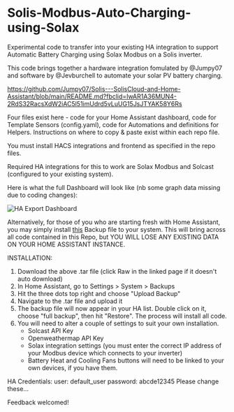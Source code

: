 # Solis-Modbus-Auto-Charging-using-Solax

Experimental code to transfer into your existing HA integration to support Automatic Battery Charging using Solax Modbus on a Solis inverter.  

This code brings together a hardware integration fomulated by @Jumpy07 and software by @Jevburchell to automate your solar PV battery charging.  

https://github.com/Jumpy07/Solis---SolisCloud-and-Home-Assistant/blob/main/README.md?fbclid=IwAR1A36MUN4-2RdS32RacsXdW2iAC5l51imUdrd5vLuUG15JsJTYAK58Y6Rs

Four files exist here - code for your Home Assistant dashboard, code for Template Sensors (config.yaml), code for Automations and definitions for Helpers.  Instructions on where to copy & paste exist within each repo file.

You must install HACS integrations and frontend as specified in the repo files.

Required HA integrations for this to work are Solax Modbus and Solcast (configured to your existing system).

Here is what the full Dashboard will look like (nb some graph data missing due to coding changes):

![HA Export Dashboard](https://github.com/jevburchell/Solis-Modbus-Auto-Charging-using-Solax/assets/128035411/0e284912-03a1-4aca-8604-2e643d969eb3)


Alternatively, for those of you who are starting fresh with Home Assistant, you may simply install [this](https://github.com/jevburchell/Solis-Modbus-Auto-Charging-using-Solax/blob/main/HA%20Solis%20Solax%20Automation%20Backup%201.6.23.tar) Backup file to your system.  This will bring across all code contained in this Repo, but YOU WILL LOSE ANY EXISTING DATA ON YOUR HOME ASSISTANT INSTANCE.  

INSTALLATION:

1. Download the above .tar file (click Raw in the linked page if it doesn't auto download)
2. In Home Assistant, go to Settings > System > Backups
3. Hit the three dots top right and choose "Upload Backup"
4. Navigate to the .tar file and upload it
5. The backup file will now appear in your HA list.  Double click on it, choose "full backup", then hit "Restore".  The process will install all code.
6. You will need to alter a couple of settings to suit your own installation.  
    - Solcast API Key
    - Openweathermap API Key
    - Solax integration settings (you must enter the correct IP address of your Modbus device which connects to your inverter)
    - Battery Heat and Cooling Fans buttons will need to be linked to your own devices, if you have them.

HA Credentials: 
    user: default_user
    password: abcde12345
    Please change these...
    
Feedback welcomed!
